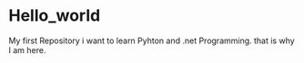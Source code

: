 # Hello_world
My first Repository
i want to learn Pyhton and .net Programming.
that is why I am here.
